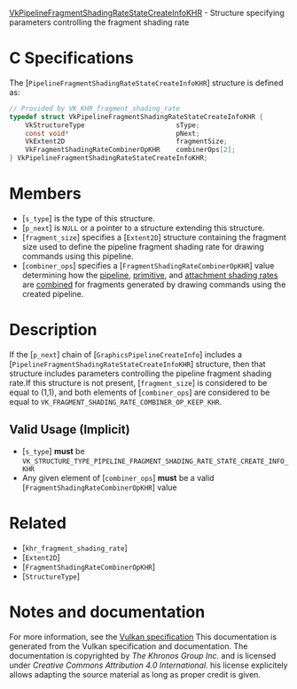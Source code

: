[VkPipelineFragmentShadingRateStateCreateInfoKHR](https://www.khronos.org/registry/vulkan/specs/1.3-extensions/man/html/VkPipelineFragmentShadingRateStateCreateInfoKHR.html) - Structure specifying parameters controlling the fragment shading rate

# C Specifications
The [`PipelineFragmentShadingRateStateCreateInfoKHR`] structure is
defined as:
```c
// Provided by VK_KHR_fragment_shading_rate
typedef struct VkPipelineFragmentShadingRateStateCreateInfoKHR {
    VkStructureType                       sType;
    const void*                           pNext;
    VkExtent2D                            fragmentSize;
    VkFragmentShadingRateCombinerOpKHR    combinerOps[2];
} VkPipelineFragmentShadingRateStateCreateInfoKHR;
```

# Members
- [`s_type`] is the type of this structure.
- [`p_next`] is `NULL` or a pointer to a structure extending this structure.
- [`fragment_size`] specifies a [`Extent2D`] structure containing the fragment size used to define the pipeline fragment shading rate for drawing commands using this pipeline.
- [`combiner_ops`] specifies a [`FragmentShadingRateCombinerOpKHR`] value determining how the [pipeline](https://www.khronos.org/registry/vulkan/specs/1.3-extensions/html/vkspec.html#primsrast-fragment-shading-rate-pipeline), [primitive](https://www.khronos.org/registry/vulkan/specs/1.3-extensions/html/vkspec.html#primsrast-fragment-shading-rate-primitive), and [attachment shading rates](https://www.khronos.org/registry/vulkan/specs/1.3-extensions/html/vkspec.html#primsrast-fragment-shading-rate-attachment) are [combined](https://www.khronos.org/registry/vulkan/specs/1.3-extensions/html/vkspec.html#primsrast-fragment-shading-rate-combining) for fragments generated by drawing commands using the created pipeline.

# Description
If the [`p_next`] chain of [`GraphicsPipelineCreateInfo`] includes a
[`PipelineFragmentShadingRateStateCreateInfoKHR`] structure, then that
structure includes parameters controlling the pipeline fragment shading
rate.If this structure is not present, [`fragment_size`] is considered to be
equal to (1,1), and both elements of [`combiner_ops`] are considered
to be equal to `VK_FRAGMENT_SHADING_RATE_COMBINER_OP_KEEP_KHR`.
## Valid Usage (Implicit)
-  [`s_type`] **must**  be `VK_STRUCTURE_TYPE_PIPELINE_FRAGMENT_SHADING_RATE_STATE_CREATE_INFO_KHR`
-    Any given element of [`combiner_ops`] **must**  be a valid [`FragmentShadingRateCombinerOpKHR`] value

# Related
- [`khr_fragment_shading_rate`]
- [`Extent2D`]
- [`FragmentShadingRateCombinerOpKHR`]
- [`StructureType`]

# Notes and documentation
For more information, see the [Vulkan specification](https://www.khronos.org/registry/vulkan/specs/1.3-extensions/html/vkspec.html)
This documentation is generated from the Vulkan specification and documentation.
The documentation is copyrighted by *The Khronos Group Inc.* and is licensed under *Creative Commons Attribution 4.0 International*.
his license explicitely allows adapting the source material as long as proper credit is given.
        